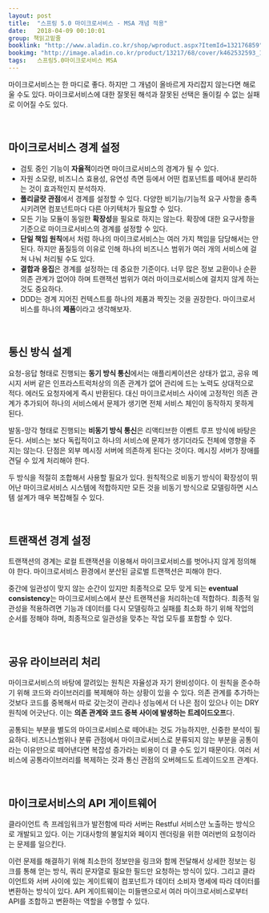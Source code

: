 ```yaml
---
layout: post
title:  "스프링 5.0 마이크로서비스 - MSA 개념 적용"
date:   2018-04-09 00:10:01
group: 책읽고밑줄
booklink: "http://www.aladin.co.kr/shop/wproduct.aspx?ItemId=132176859"
bookimg: "http://image.aladin.co.kr/product/13217/68/cover/k462532593_1.jpg"
tags:	스프링5.0마이크로서비스 MSA 
---
```


마이크로서비스는 한 마디로 좋다. 하지만 그 개념이 올바르게 자리잡지 않는다면 해로울 수도 있다. 마이크로서비스에 대한 잘못된 해석과 잘못된 선택은 돌이킬 수 없는 실패로 이어질 수도 있다. 

<br/>

## 마이크로서비스 경계 설정
- 검토 중인 기능이 **자율적**이라면 마이크로서비스의 경계가 될 수 있다. 
- 자원 소모량, 비즈니스 효용성, 유연성 측면 등에서 어떤 컴포넌트를 떼어내 분리하는 것이 효과적인지 분석하자. 
- **폴리글랏 관점**에서 경계를 설정할 수 있다. 다양한 비기능/기능적 요구 사항을 충족시키려면 컴포넌트마다 다른 아키텍처가 필요할 수 있다. 
- 모든 기능 모듈이 동일한 **확장성**을 필요로 하지는 않는다. 확장에 대한 요구사항을 기준으로 마이크로서비스의 경계를 설정할 수 있다. 
- **단일 책임 원칙**에서 처럼 하나의 마이크로서비스는 여러 가지 책임을 담당해서는 안된다. 하지만 품질등의 이유로 인해 하나의 비즈니스 범위가 여러 개의 서비스에 걸쳐 나눠 처리될 수도 있다. 
- **결합과 응집**은 경계를 설정하는 데 중요한 기준이다. 너무 많은 정보 교환이나 순환 의존 관계가 없어야 하며 트랜잭션 범위가 여러 마이크로서비스에 걸치지 않게 하는 것도 중요하다. 
- DDD는 경계 지어진 컨텍스트를 하나의 제품과 짝짓는 것을 권장한다. 마이크로서비스를 하나의 **제품**이라고 생각해보자.

<br/>

## 통신 방식 설계
요청-응답 형태로 진행되는 **동기 방식 통신**에서는 애플리케이션은 상태가 없고, 공유 메시지 서버 같은 인프라스트럭처상의 의존 관계가 없어 관리에 드는 노력도 상대적으로 적다. 에러도 요청자에게 즉시 반환된다. 대신 마이크로서비스 사이에 고정적인 의존 관계가 추가되어 하나의 서비스에서 문제가 생기면 전체 서비스 체인이 동작하지 못하게 된다. 

발동-망각 형태로 진행되는 **비동기 방식 통신**은 리액티브한 이벤트 루프 방식에 바탕은 둔다. 서비스는 보다 독립적이고 하나의 서비스에 문제가 생기더라도 전체에 영향을 주지는 않는다. 단점은 외부 메시징 서버에 의존하게 된다는 것이다. 메시징 서버가 장애를 견딜 수 있게 처리해야 한다. 

두 방식을 적절히 조합해서 사용할 필요가 있다. 원칙적으로 비동기 방식이 확장성이 뛰어난 마이크로서비스 시스템에 적합하지만 모든 것을 비동기 방식으로 모델링하면 시스템 설계가 매우 복잡해질 수 있다. 

<br/>

## 트랜잭션 경계 설정
트랜잭션의 경계는 로컬 트랜잭션을 이용해서 마이크로서비스를 벗어나지 않게 정의해야 한다. 마이크로서비스 환경에서 분산된 글로벌 트랜잭션은 피해야 한다. 

중간에 일관성이 맞지 않는 순간이 있지만 최종적으로 모두 맞게 되는 **eventual consistency**는 마이크로서비스에서 분산 트랜잭션을 처리하는데 적합하다. 최종적 일관성을 적용하려면 기능과 데이터를 다시 모델링하고 실패를 최소화 하기 위해 작업의 순서를 정해야 하며, 최종적으로 일관성을 맞추는 작업 모두를 포함할 수 있다. 

<br/>

## 공유 라이브러리 처리
마이크로서비스의 바탕에 깔려있는 원칙은 자율성과 자기 완비성이다. 이 원칙을 준수하기 위해 코드와 라이브러리를 복제해야 하는 상황이 있을 수 있다. 의존 관계를 추가하는 것보다 코드를 중복해서 따로 갖는것이 관리나 성능에서 더 나은 점이 있으나 이는 DRY 원칙에 어긋난다. 이는 **의존 관계와 코드 중복 사이에 발생하는 트레이드오프**다. 

공통되는 부분을 별도의 마이크로서비스로 떼어내는 것도 가능하지만, 신중한 분석이 필요하다. 비즈니스범위나 분류 관점에서 마이크로서비스로 분류되지 않는 부분을 공통이라는 이유만으로 떼어낸다면 복잡성 증가라는 비용이 더 클 수도 있기 때문이다. 여러 서비스에 공통라이브러리를 복제하는 것과 통신 관점의 오버헤드도 트레이드오프 관계다. 

<br/>

## 마이크로서비스의 API 게이트웨어
클라이언트 측 프레임워크가 발전함에 따라 서버는 Restful 서비스만 노출하는 방식으로 개발되고 있다. 이는 기대사항의 불일치와 페이지 렌더링을 위한 여러번의 요청이라는 문제를 일으킨다. 

이런 문제를 해결하기 위해 최소한의 정보만을 링크와 함께 전달해서 상세한 정보는 링크를 통해 얻는 방식, 쿼리 문자열로 필요한 필드만 요청하는 방식이 있다. 그리고 클라이언트와 서버 사이에 있는 게이트웨이 컴포넌트가 데이터 소비자 명세에 따라 데이터를 변환하는 방식이 있다. API 게이트웨이는 미들맨으로서 여러 마이크로서비스로부터 API를 조합하고 변환하는 역할을 수행할 수 있다. 

<br/>